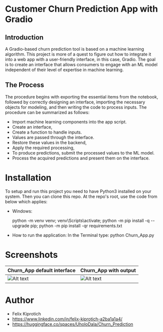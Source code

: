 # Customer Churn Prediction App with Gradio
## Introduction
A Gradio-based churn prediction tool is based on a machine learning algorithm. This project is more of a quest to figure out how to integrate it into a web app with a user-friendly interface, in this case, Gradio. The goal is to create an interface that allows consumers to engage with an ML model independent of their level of expertise in machine learning.

## The Process
The procedure begins with exporting the essential items from the notebook, followed by correctly designing an interface, importing the necessary objects for modeling, and then writing the code to process inputs. The procedure can be summarized as follows:
- Import machine learning components into the app script.
- Create an interface,
- Create a function to handle inputs.
- Values are passed through the interface.
- Restore these values in the backend,
- Apply the required processing,
- To produce predictions, submit the processed values to the ML model.
- Process the acquired predictions and present them on the interface.

# Installation
To setup and run this project you need to have Python3 installed on your system. Then you can clone this repo. At the repo's root, use the code from below which applies:

- Windows:

  python -m venv venv; venv\Scripts\activate; python -m pip install -q --upgrade pip; python -m pip install -qr requirements.txt 

- How to run the application:
    In the Terminal type: python Churn_App.py

# Screenshots
| Churn_App default interface       | Churn_App with output           |
|-----------------------------------|---------------------------------|
|![Alt text](./UI_Design%26Screenshots/Default_UI.png)        |![Alt text](./UI_Design%26Screenshots/UI_with_output.png)  |    


# Author
- Felix Kiprotich
- https://www.linkedin.com/in/felix-kiprotich-a2ba1a1a4/
- https://huggingface.co/spaces/UholoDala/Churn_Prediction

